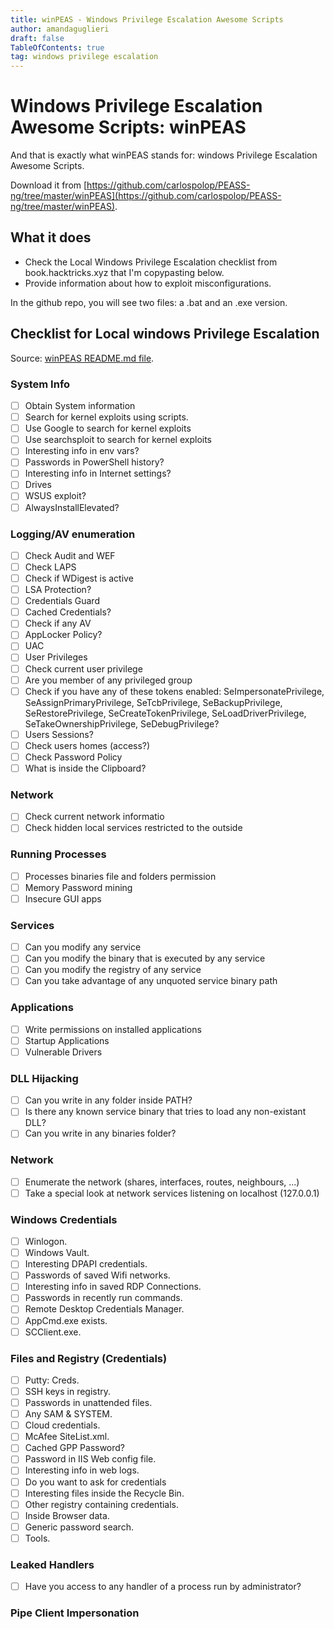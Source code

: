 ```yaml
---
title: winPEAS - Windows Privilege Escalation Awesome Scripts
author: amandaguglieri
draft: false
TableOfContents: true
tag: windows privilege escalation
---
```


# Windows Privilege Escalation Awesome Scripts: winPEAS

And that is exactly what winPEAS stands for: windows Privilege Escalation Awesome Scripts. 

Download it from [https://github.com/carlospolop/PEASS-ng/tree/master/winPEAS](https://github.com/carlospolop/PEASS-ng/tree/master/winPEAS).

## What it does

+ Check the Local Windows Privilege Escalation checklist from book.hacktricks.xyz that I'm copypasting below.
+ Provide information about how to exploit misconfigurations.

In the github repo, you will see two files: a .bat and an .exe version.


## Checklist for Local windows Privilege Escalation

Source: [winPEAS README.md file](https://github.com/carlospolop/PEASS-ng/tree/master/winPEAS).

### System Info 

* [ ] Obtain System information
* [ ] Search for kernel exploits using scripts.
* [ ] Use Google to search for kernel exploits
* [ ] Use searchsploit to search for kernel exploits
* [ ] Interesting info in env vars?
* [ ] Passwords in PowerShell history?
* [ ] Interesting info in Internet settings?
* [ ] Drives
* [ ] WSUS exploit?
* [ ] AlwaysInstallElevated?

### Logging/AV enumeration

* [ ] Check Audit and WEF
* [ ] Check LAPS
* [ ] Check if WDigest is active
* [ ] LSA Protection?
* [ ] Credentials Guard
* [ ] Cached Credentials?
* [ ] Check if any AV
* [ ] AppLocker Policy?
* [ ] UAC
* [ ] User Privileges
* [ ] Check current user privilege
* [ ] Are you member of any privileged group
* [ ] Check if you have any of these tokens enabled: SeImpersonatePrivilege, SeAssignPrimaryPrivilege, SeTcbPrivilege, SeBackupPrivilege, SeRestorePrivilege, SeCreateTokenPrivilege, SeLoadDriverPrivilege, SeTakeOwnershipPrivilege, SeDebugPrivilege?
* [ ] Users Sessions?
* [ ] Check users homes (access?)
* [ ] Check Password Policy
* [ ] What is inside the Clipboard?

### Network

* [ ] Check current network informatio
* [ ] Check hidden local services restricted to the outside

### Running Processes

* [ ] Processes binaries file and folders permission
* [ ] Memory Password mining
* [ ] Insecure GUI apps

### Services

* [ ] Can you modify any service
* [ ] Can you modify the binary that is executed by any service
* [ ] Can you modify the registry of any service
* [ ] Can you take advantage of any unquoted service binary path

### Applications

* [ ] Write permissions on installed applications
* [ ] Startup Applications
* [ ] Vulnerable Drivers

### DLL Hijacking

* [ ] Can you write in any folder inside PATH?
* [ ] Is there any known service binary that tries to load any non-existant DLL?
* [ ] Can you write in any binaries folder?

### Network

* [ ] Enumerate the network (shares, interfaces, routes, neighbours, ...)
* [ ] Take a special look at network services listening on localhost (127.0.0.1)

### Windows Credentials

* [ ] Winlogon.
* [ ] Windows Vault.
* [ ] Interesting DPAPI credentials.
* [ ] Passwords of saved Wifi networks.
* [ ] Interesting info in saved RDP Connections.
* [ ] Passwords in recently run commands.
* [ ] Remote Desktop Credentials Manager.
* [ ] AppCmd.exe exists.
* [ ] SCClient.exe.

### Files and Registry (Credentials)

* [ ] Putty: Creds.
* [ ] SSH keys in registry.
* [ ] Passwords in unattended files.
* [ ] Any SAM & SYSTEM.
* [ ] Cloud credentials.
* [ ] McAfee SiteList.xml.
* [ ] Cached GPP Password?
* [ ] Password in IIS Web config file.
* [ ] Interesting info in web logs.
* [ ] Do you want to ask for credentials
* [ ] Interesting files inside the Recycle Bin.
* [ ] Other registry containing credentials.
* [ ] Inside Browser data.
* [ ] Generic password search.
* [ ] Tools.

### Leaked Handlers

* [ ] Have you access to any handler of a process run by administrator?

### Pipe Client Impersonation

